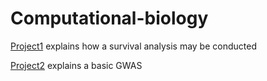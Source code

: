 # Computational-biology

[Project1](https://github.com/Seymour22/Computational-biology/blob/main/Survival%20analysis) explains how a survival analysis may be conducted


[Project2](https://github.com/Seymour22/Computational-biology/blob/main/GWAS%20using%20python) explains a basic GWAS

